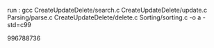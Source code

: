 run : gcc CreateUpdateDelete/search.c CreateUpdateDelete/update.c Parsing/parse.c CreateUpdateDelete/delete.c Sorting/sorting.c -o a -std=c99

996788736